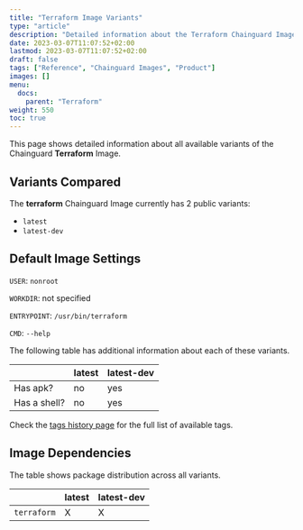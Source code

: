 ```yaml
---
title: "Terraform Image Variants"
type: "article"
description: "Detailed information about the Terraform Chainguard Image variants"
date: 2023-03-07T11:07:52+02:00
lastmod: 2023-03-07T11:07:52+02:00
draft: false
tags: ["Reference", "Chainguard Images", "Product"]
images: []
menu:
  docs:
    parent: "Terraform"
weight: 550
toc: true
---
```


This page shows detailed information about all available variants of the Chainguard **Terraform** Image.

## Variants Compared
The **terraform** Chainguard Image currently has 2 public variants: 

- `latest`
- `latest-dev`

## Default Image Settings
`USER`:		`nonroot`

`WORKDIR`:	not specified

`ENTRYPOINT`:	`/usr/bin/terraform`

`CMD`:		`--help`

The following table has additional information about each of these variants.

|              | latest | latest-dev |
|--------------|--------|------------|
| Has apk?     | no     | yes        |
| Has a shell? | no     | yes        |

Check the [tags history page](/chainguard/chainguard-images/reference/terraform/tags_history/) for the full list of available tags.
## Image Dependencies
The table shows package distribution across all variants.

|             | latest | latest-dev |
|-------------|--------|------------|
| `terraform` | X      | X          |

